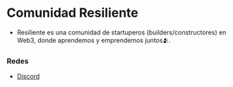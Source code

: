 # Comunidad Resiliente

* Resiliente es una comunidad de startuperos (builders/constructores) en Web3, donde aprendemos y emprendemos juntos🫂.

### Redes

* [Discord](https://discord.com/invite/B3FaujHRwE)
